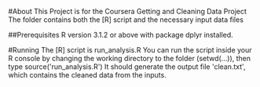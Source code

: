 #About
This Project is for the Coursera Getting and Cleaning Data Project
The folder contains both the [R] script and the necessary input data files

##Prerequisites
R version 3.1.2 or above with package dplyr installed. 

#Running
The [R] script is run_analysis.R
You can run the script inside your R console by changing the working directory to the folder (setwd(...)), then type
source('run_analysis.R')
It should generate the output file 'clean.txt', which contains the cleaned data from the inputs.






